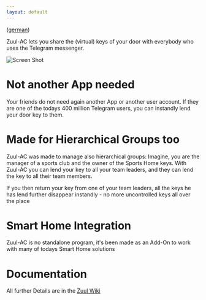 ```yaml
---
layout: default
---
```


([german](index_de.html))

Zuul-AC lets you share the (virtual) keys of your door with everybody who uses the Telegram messenger.



![Screen Shot](https://github.com/stko/zuul-ac/wiki/asserts/en_zuul_screenshot.png)

# Not another App needed

Your friends do not need again another App or another user account. If they are one of the todays 400 million Telegram users, you can instandly lend your door key to them.

# Made for Hierarchical Groups too
Zuul-AC was made to manage also hierarchical groups: Imagine, you are the manager of a sports club and the owner of the Sports Home keys. With Zuul-AC you can lend your key to all your team leaders, and they can lend the key to all their team members.

If you then return your key from one of your team leaders, all the keys he has lend further disappear instandly - no more uncontrolled keys all over the place

# Smart Home Integration
Zuul-AC is no standalone program, it's been made as an Add-On to work with many of todays Smart Home solutions

# Documentation

All further Details are in the [Zuul Wiki](https://github.com/stko/zuul-ac/wiki/en_start)